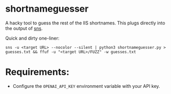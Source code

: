 # shortnameguesser
A hacky tool to guess the rest of the IIS shortnames. This plugs directly into the output of [sns](https://github.com/sw33tLie/sns).

Quick and dirty one-liner:

`sns -u <target URL> --nocolor --silent | python3 shortnameguesser.py > guesses.txt && ffuf -u "<target URL>/FUZZ" -w guesses.txt`

# Requirements:
- Configure the `OPENAI_API_KEY` environment variable with your API key.
